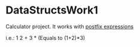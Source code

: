 # DataStructsWork1
Calculator project. It works with [postfix expressions](https://simple.wikipedia.org/wiki/Postfix_notation)

i.e.: 1 2 + 3 * (Equals to (1+2)*3)
